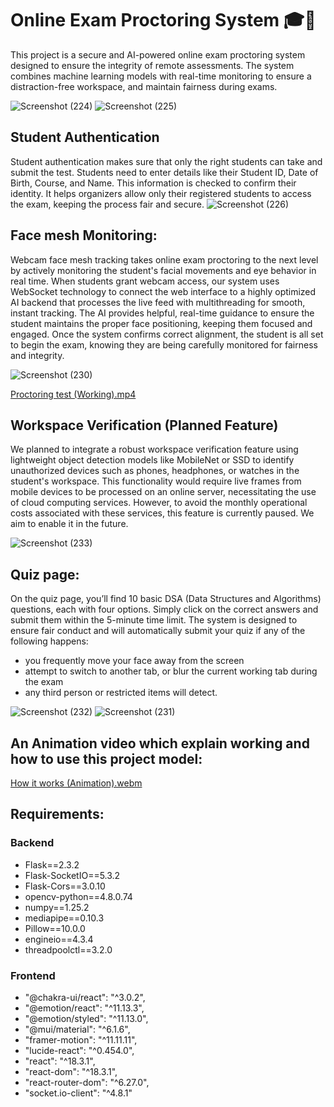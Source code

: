 # Online Exam Proctoring System 🎓📸
This project is a secure and AI-powered online exam proctoring system designed to ensure the integrity of remote assessments. The system combines machine learning models with real-time monitoring to ensure a distraction-free workspace, and maintain fairness during exams.

![Screenshot (224)](https://github.com/user-attachments/assets/0d8bf69c-6d1c-46e9-9a55-7feded37b6c2)
![Screenshot (225)](https://github.com/user-attachments/assets/c1162979-bfc6-4f91-994c-c8c191a7c6ee)


## Student Authentication
Student authentication makes sure that only the right students can take and submit the test. Students need to enter details like their Student ID, Date of Birth, Course, and Name. This information is checked to confirm their identity. It helps organizers allow only their registered students to access the exam, keeping the process fair and secure.
![Screenshot (226)](https://github.com/user-attachments/assets/17e8c575-737f-436b-82f9-1b9a9968783a)


## Face mesh Monitoring:
Webcam face mesh tracking takes online exam proctoring to the next level by actively monitoring the student's facial movements and eye behavior in real time. When students grant webcam access, our system uses WebSocket technology to connect the web interface to a highly optimized AI backend that processes the live feed with multithreading for smooth, instant tracking. The AI provides helpful, real-time guidance to ensure the student maintains the proper face positioning, keeping them focused and engaged. Once the system confirms correct alignment, the student is all set to begin the exam, knowing they are being carefully monitored for fairness and integrity.

![Screenshot (230)](https://github.com/user-attachments/assets/2b9ad54a-37d8-4689-9745-21afef663612)

[Proctoring test (Working).mp4](https://github.com/user-attachments/assets/18c8eea4-a01d-45fb-aad3-2e14e76cef68)


## Workspace Verification (Planned Feature)
We planned to integrate a robust workspace verification feature using lightweight object detection models like MobileNet or SSD to identify unauthorized devices such as phones, headphones, or watches in the student's workspace. This functionality would require live frames from mobile devices to be processed on an online server, necessitating the use of cloud computing services. However, to avoid the monthly operational costs associated with these services, this feature is currently paused. We aim to enable it in the future.

![Screenshot (233)](https://github.com/user-attachments/assets/2cc73019-09f4-49e1-85e7-2ee18cc2309e)



## Quiz page:
On the quiz page, you’ll find 10 basic DSA (Data Structures and Algorithms) questions, each with four options. Simply click on the correct answers and submit them within the 5-minute time limit. The system is designed to ensure fair conduct and will automatically submit your quiz if any of the following happens:    
* you frequently move your face away from the screen   
* attempt to switch to another tab, or blur the current working tab during the exam   
* any third person or restricted items will detect.

![Screenshot (232)](https://github.com/user-attachments/assets/bda7efcd-8cb7-4cf5-8b1e-c6831ebf1de1)
![Screenshot (231)](https://github.com/user-attachments/assets/551243bc-33c6-435b-9c1c-ffb2654150ed)


## An Animation video which explain working and how to use this project model:

[How it works (Animation).webm](https://github.com/user-attachments/assets/539b5980-74cc-4066-a3ae-af2440fe1ebc)


## Requirements:
### Backend   
* Flask==2.3.2
* Flask-SocketIO==5.3.2
* Flask-Cors==3.0.10
* opencv-python==4.8.0.74
* numpy==1.25.2
* mediapipe==0.10.3
* Pillow==10.0.0
* engineio==4.3.4
* threadpoolctl==3.2.0

### Frontend   
* "@chakra-ui/react": "^3.0.2",
* "@emotion/react": "^11.13.3",
* "@emotion/styled": "^11.13.0",
* "@mui/material": "^6.1.6",
* "framer-motion": "^11.11.11",
* "lucide-react": "^0.454.0",
* "react": "^18.3.1",
* "react-dom": "^18.3.1",
* "react-router-dom": "^6.27.0",
* "socket.io-client": "^4.8.1"
